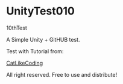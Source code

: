UnityTest010
============

10thTest

A Simple Unity + GitHUB test.

Test with Tutorial from:

[CatLikeCoding](http://catlikecoding.com/unity/tutorials/)

All right reserved. Free to use and distribute!
